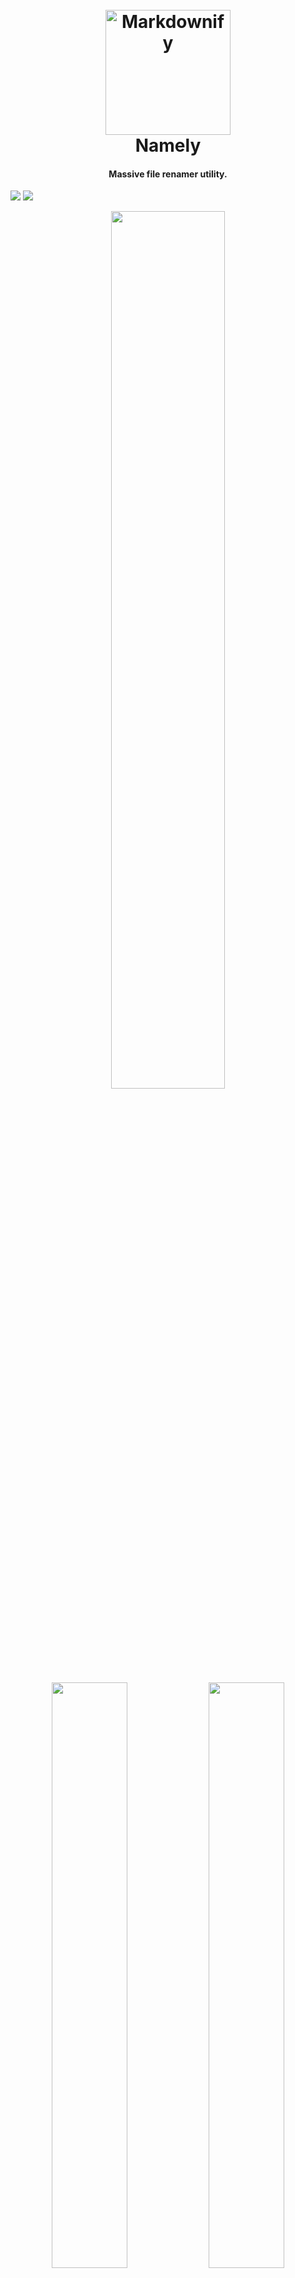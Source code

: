 <h1 align="center">
  <br>
  <img src="http://usbac.com.ve/wp-content/uploads/2018/10/icon.png" alt="Markdownify" width="200">
  <br>
  Namely
  <br>
</h1>

<h4 align="center">Massive file renamer utility.</h4>

<img src="https://img.shields.io/badge/stability-stable-brightgreen.svg"> <img src="https://img.shields.io/badge/version-1.4.0-blue.svg">

<p align="center">
<img src="https://mir-s3-cdn-cf.behance.net/project_modules/max_1200/cdd8a170938599.5bb43a6702b70.png" width="60%" height="60%"> 
</p>

<p align="center">
<img src="https://mir-s3-cdn-cf.behance.net/project_modules/max_1200/14c1c970938599.5bb43a670346e.png" width="49%" height="49%"> 
<img src="https://mir-s3-cdn-cf.behance.net/project_modules/max_1200/4672ce70938599.5bb43a6702fce.png" width="49%" height="49%"> 
</p>


## Features

* Easy to use and Modern interface.
* Preview the changes before applying them.
* Multiple options for modifying your file's name.
* Ability to filter which files will be modified, based in a Regular Expression.
* Massive changes under the indicated directory or folder.
* Option to modify files in the directory's subfolders.
* Cross-platform with support for Windows, Mac OS and Linux.
* And more...


<p align="center">
<img src="http://usbac.com.ve/wp-content/uploads/2018/10/NamelyExample1-min.jpg" width="33%" height="33%">   
<img src="http://usbac.com.ve/wp-content/uploads/2018/10/NamelyExample3-min.jpg" width="33%" height="33%"> 
</p>

## Download

[Namely 1.4.0 - Windows](https://github.com/Usbac/Namely/releases/download/v1.4.0/Namely.1.4.0.zip) </br>
Native bundle, no JRE required


## Contributing

When contributing to this repository, you can first discuss the change you wish to make via issue, email, or any other method with me before making a change. Don't be shy :)

## License

This project is licensed under the GNU General Public License v3.0 - see the [LICENSE.md](LICENSE.md) file for details
